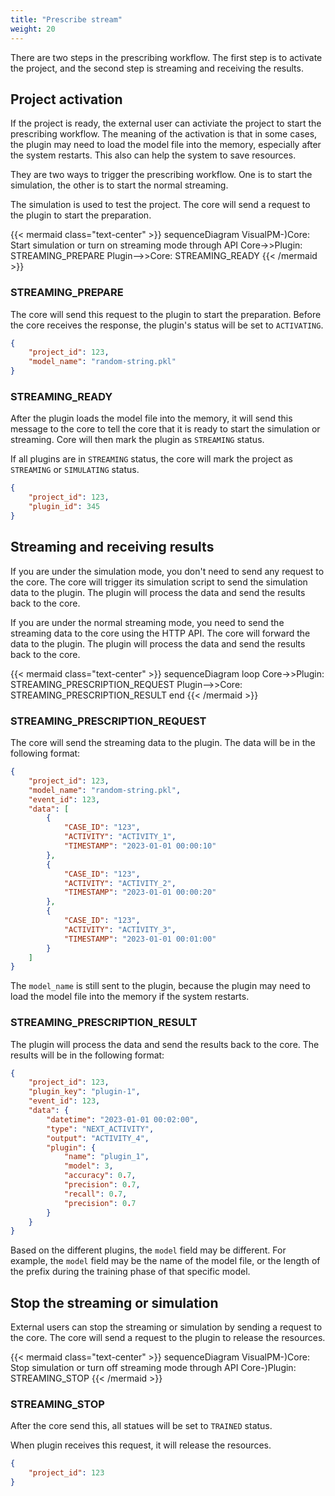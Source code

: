 ```yaml
---
title: "Prescribe stream"
weight: 20
---
```


There are two steps in the prescribing workflow. The first step is to activate the project, and the second step is streaming and receiving the results.

## Project activation

If the project is ready, the external user can activiate the project to start the prescribing workflow. The meaning of the activation is that in some cases, the plugin may need to load the model file into the memory, especially after the system restarts. This also can help the system to save resources.

They are two ways to trigger the prescribing workflow. One is to start the simulation, the other is to start the normal streaming.

The simulation is used to test the project. The core will send a request to the plugin to start the preparation.

{{< mermaid class="text-center" >}}
sequenceDiagram
    VisualPM-)Core: Start simulation or turn on streaming mode through API
    Core->>Plugin: STREAMING_PREPARE
    Plugin-->>Core: STREAMING_READY
{{< /mermaid >}}

### STREAMING_PREPARE

The core will send this request to the plugin to start the preparation. Before the core receives the response, the plugin's status will be set to `ACTIVATING`.

```json
{
    "project_id": 123,
    "model_name": "random-string.pkl"
}
```

### STREAMING_READY

After the plugin loads the model file into the memory, it will send this message to the core to tell the core that it is ready to start the simulation or streaming. Core will then mark the plugin as `STREAMING` status. 

If all plugins are in `STREAMING` status, the core will mark the project as `STREAMING` or `SIMULATING` status.

```json
{
    "project_id": 123,
    "plugin_id": 345
}
```

## Streaming and receiving results

If you are under the simulation mode, you don't need to send any request to the core. The core will trigger its simulation script to send the simulation data to the plugin. The plugin will process the data and send the results back to the core.

If you are under the normal streaming mode, you need to send the streaming data to the core using the HTTP API. The core will forward the data to the plugin. The plugin will process the data and send the results back to the core.

{{< mermaid class="text-center" >}}
sequenceDiagram
    loop
        Core->>Plugin: STREAMING_PRESCRIPTION_REQUEST
        Plugin-->>Core: STREAMING_PRESCRIPTION_RESULT
    end
{{< /mermaid >}}

### STREAMING_PRESCRIPTION_REQUEST

The core will send the streaming data to the plugin. The data will be in the following format:

```json
{
    "project_id": 123,
    "model_name": "random-string.pkl",
    "event_id": 123,
    "data": [
        {
            "CASE_ID": "123",
            "ACTIVITY": "ACTIVITY_1",
            "TIMESTAMP": "2023-01-01 00:00:10"
        },
        {
            "CASE_ID": "123",
            "ACTIVITY": "ACTIVITY_2",
            "TIMESTAMP": "2023-01-01 00:00:20"
        },
        {
            "CASE_ID": "123",
            "ACTIVITY": "ACTIVITY_3",
            "TIMESTAMP": "2023-01-01 00:01:00"
        }
    ]
}
```

The `model_name` is still sent to the plugin, because the plugin may need to load the model file into the memory if the system restarts.

### STREAMING_PRESCRIPTION_RESULT

The plugin will process the data and send the results back to the core. The results will be in the following format:

```json
{
    "project_id": 123,
    "plugin_key": "plugin-1",
    "event_id": 123,
    "data": {
        "datetime": "2023-01-01 00:02:00",
        "type": "NEXT_ACTIVITY",
        "output": "ACTIVITY_4",
        "plugin": {
            "name": "plugin_1",
            "model": 3,
            "accuracy": 0.7,
            "precision": 0.7,
            "recall": 0.7,
            "precision": 0.7
        }
    }
}
```

Based on the different plugins, the `model` field may be different. For example, the `model` field may be the name of the model file, or the length of the prefix during the training phase of that specific model.

## Stop the streaming or simulation

External users can stop the streaming or simulation by sending a request to the core. The core will send a request to the plugin to release the resources.

{{< mermaid class="text-center" >}}
sequenceDiagram
    VisualPM-)Core: Stop simulation or turn off streaming mode through API
    Core-)Plugin: STREAMING_STOP
{{< /mermaid >}}

### STREAMING_STOP

After the core send this, all statues will be set to `TRAINED` status.

When plugin receives this request, it will release the resources.

```json
{
    "project_id": 123
}
```
